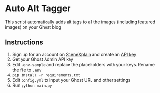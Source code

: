 # Auto Alt Tagger

This script automatically adds alt tags to all the images (including featured images) on your Ghost blog

## Instructions

1. Sign up for an account on [SceneXplain](https://scenex.jina.ai) and create an [API key](https://scenex.jina.ai/api)
2. Get your Ghost Admin API key
3. Edit `.env-sample` and replace the placeholders with your keys. Rename the file to `.env`
4. `pip install -r requirements.txt`
5. Edit `config.yml` to input your Ghost URL and other settings
6. Run `python main.py`
